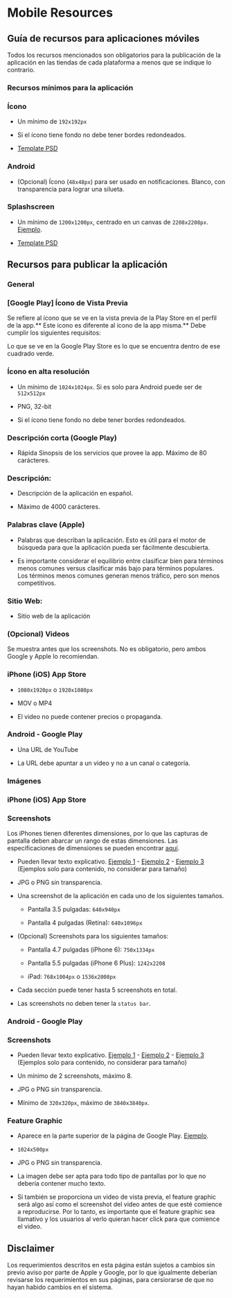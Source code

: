 # Mobile Resources

## Guía de recursos para aplicaciones móviles

Todos los recursos mencionados son obligatorios para la publicación de la aplicación en las tiendas de cada plataforma a menos que se indique lo contrario.

### Recursos mínimos para la aplicación

### Ícono

* Un mínimo de `192x192px`

* Si el ícono tiene fondo no debe tener bordes redondeados.

* [Template PSD](http://code.ionicframework.com/resources/icon.psd)

### Android

* (Opcional) Ícono (`48x48px`) para ser usado en notificaciones. Blanco, con transparencia para lograr una silueta.

### Splashscreen

* Un mínimo de `1200x1200px`, centrado en un canvas de `2208x2208px`. [Ejemplo](http://i.imgur.com/cHU7zue.png).

* [Template PSD](http://code.ionicframework.com/resources/splash.psd)





## Recursos para publicar la aplicación

### General



### [Google Play] Ícono de Vista Previa

Se refiere al ícono que se ve en la vista previa de la Play Store en el perfil de la app.** Este icono es diferente al ícono de la app misma.** Debe cumplir los siguientes requisitos:

Lo que se ve en la Google Play Store es lo que se encuentra dentro de ese cuadrado verde.

### Ícono en alta resolución

* Un mínimo de `1024x1024px`. Si es solo para Android puede ser de `512x512px`

* PNG, 32-bit

* Si el ícono tiene fondo no debe tener bordes redondeados.

### Descripción corta (Google Play)

* Rápida Sinopsis de los servicios que provee la app. Máximo de 80 carácteres.

### Descripción:

* Descripción de la aplicación en español.

* Máximo de 4000 carácteres.

### Palabras clave (Apple)

* Palabras que describan la aplicación. Esto es útil para el motor de búsqueda para que la aplicación pueda ser fácilmente descubierta.

* Es importante considerar el equilibrio entre clasificar bien para términos menos comunes versus clasificar más bajo para términos populares. Los términos menos comunes generan menos tráfico, pero son menos competitivos.

### Sitio Web:

* Sitio web de la aplicación

### (Opcional) Videos

Se muestra antes que los screenshots. No es obligatorio, pero ambos Google y Apple lo recomiendan.

### iPhone (iOS) App Store

* `1080x1920px` o `1920x1080px`



* MOV o MP4

* El video no puede contener precios o propaganda.

### Android - Google Play

* Una URL de YouTube

* La URL debe apuntar a un video y no a un canal o categoría.

### Imágenes

### iPhone (iOS) App Store

### Screenshots

Los iPhones tienen diferentes dimensiones, por lo que las capturas de pantalla deben abarcar un rango de estas dimensiones. Las especificaciones de dimensiones se pueden encontrar [aquí](https://developer.apple.com/help/app-store-connect/reference/screenshot-specifications).

* Pueden llevar texto explicativo. [Ejemplo 1](https://i.imgur.com/qiI5wYV.jpg) - [Ejemplo 2](https://i.imgur.com/PvhLGqE.jpg) - [Ejemplo 3](https://i.imgur.com/8kLwz4w.jpg) (Ejemplos solo para contenido, no considerar para tamaño)

* JPG o PNG sin transparencia.

* Una screenshot de la aplicación en cada uno de los siguientes tamaños.

    * Pantalla 3.5 pulgadas: `640x940px`

    * Pantalla 4 pulgadas (Retina): `640x1096px`

* (Opcional) Screenshots para los siguientes tamaños:

    * Pantalla 4.7 pulgadas (iPhone 6): `750x1334px`

    * Pantalla 5.5 pulgadas (iPhone 6 Plus): `1242x2208`

    * iPad: `768x1004px` o `1536x2008px`

* Cada sección puede tener hasta 5 screenshots en total.

* Las screenshots no deben tener la `status bar`.

### Android - Google Play

### Screenshots

* Pueden llevar texto explicativo. [Ejemplo 1](https://i.imgur.com/SYGKwnl.jpg) - [Ejemplo 2](https://i.imgur.com/EsdqOta.jpg) - [Ejemplo 3](http://i.imgur.com/KQICzi7.jpg) (Ejemplos solo para contenido, no considerar para tamaño)

* Un mínimo de 2 screenshots, máximo 8.

* JPG o PNG sin transparencia.

* Mínimo de `320x320px`, máximo de `3840x3840px`.

### Feature Graphic

* Aparece en la parte superior de la página de Google Play. [Ejemplo](http://i.imgur.com/cdcFMWb.jpg).

* `1024x500px`

* JPG o PNG sin transparencia.

* La imagen debe ser apta para todo tipo de pantallas por lo que no debería contener mucho texto.

* Si también se proporciona un video de vista previa, el feature graphic será algo así como el screenshot del video antes de que esté comience a reproducirse. Por lo tanto, es importante que el feature graphic sea llamativo y los usuarios al verlo quieran hacer click para que comience el video.

## Disclaimer

Los requerimientos descritos en esta página están sujetos a cambios sin previo aviso por parte de Apple y Google, por lo que igualmente deberían revisarse los requerimientos en sus páginas, para cersiorarse de que no hayan habido cambios en el sistema.




